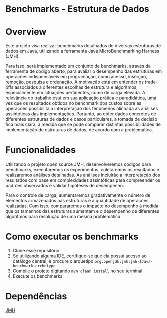 # Benchmarks - Estrutura de Dados
# Overview
Este projeto visa realizar benchmarks detalhados de diversas estruturas de dados em Java, utilizando a ferramenta Java MicroBenchmarking Harness (JMH). 

Para isso, será implementado um conjunto de benchmarks, através da ferramenta de código aberto, para avaliar o desempenho das estruturas em operações indispensáveis em programação, como acesso, inserção, remoção, pesquisa e ordenação. A motivação está em entender os trade-offs associados a diferentes escolhas de estrutura e algoritmos, especialmente em situações pertinentes, como de carga elevada. A relevância do trabalho está em sua aplicação prática e paradidática, uma vez que os resultados obtidos no benchmark dos custos sobre as operações possibilita a interpretação dos fenômenos alinhada as análises assintóticas das implementações. Portanto, ao obter dados concretos de diferentes estruturas de dados e casos particulares, a tomada de decisão fica mais clara, à medida que se pode comparar distintas possibilidades de implementação de estruturas de dados, de acordo com a problemática. 
# Funcionalidades
Utilizando o projeto open source JMH, desenvolveremos códigos para benchmarks, executaremos os experimentos, coletaremos os resultados e realizaremos análises detalhadas. As análises incluirão a interpretação dos resultados com base em complexidades assintóticas para compreender os padrões observados e validar hipóteses de desempenho.

Para o controle de carga, aumentaremos gradativamente o número de elementos armazenados nas estruturas e a quantidade de operações realizadas. Com isso, compararemos o impacto no desempenho à medida que os tamanhos das estruturas aumentam e o desempenho de diferentes algoritmos para resolução de uma mesma problemática.

# Como executar os benchmarks
1. Clone esse repositório
2. Se utilizando alguma IDE, certifique-se que ela possui acesso ao catálogo central, e procure o arquetipo `org.openjdk.jmh:jmh-$Java-benchmark-archetype`
3. Compile o projeto digitando `mvn clean install` no seu terminal
4. Execute os benchmarks

# Dependências
[JMH](https://github.com/openjdk/jmh)
